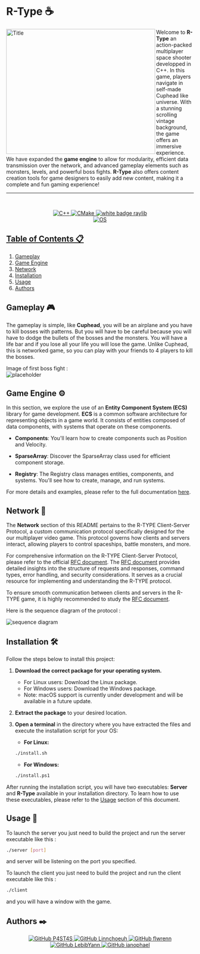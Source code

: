 # R-Type ☕

<image align="left" src="assets/readme/cuphead_title.png" width="400" height="335" alt="Title">

Welcome to **R-Type** an action-packed multiplayer space shooter developped in C++. In this game, players navigate in self-made Cuphead like universe. With a stunning scrolling vintage background, the game offers an immersive experience. We have expanded the **game engine** to allow for modularity, efficient data transmission over the network, and advanced gameplay elements such as monsters, levels, and powerful boss fights. **R-Type** also offers content creation tools for game designers to easily add new content, making it a complete and fun gaming experience! 

---

<br>


<p align="center">
    <a href="https://isocpp.org">
      <img src="https://img.shields.io/badge/-C++-00599C?style=flat&logo=c%2B%2B" alt="C++">
    </a>
    <a href="https://cmake.org">
      <img src="https://img.shields.io/badge/CMake-%233F4956?style=flat&logo=cmake" alt="CMake">
    <a>
    <a href="https://www.raylib.com">
      <img src="https://img.shields.io/badge/Raylib-black?logo=square" alt="white badge raylib"
    </a>
    <br>
    <img src="https://img.shields.io/badge/OS-Linux%20%7C%20Windows-blue?style=for-the-badge" alt="OS">
</p>


## Table of Contents 📋

1. [Gameplay](#gameplay-)
2. [Game Engine](#game-engine-%EF%B8%8F)
3. [Network](#network-)
4. [Installation](#installation--%EF%B8%8F)
5. [Usage](#usage-)
6. [Authors](#authors-%EF%B8%8F)

## Gameplay 🎮

The gameplay is simple, like **Cuphead**, you will be an airplane and you have to kill bosses with patterns. But you will have to be careful because you will have to dodge the bullets of the bosses and the monsters. You will have a life bar and if you lose all your life you will lose the game. Unlike Cuphead, this is networked game, so you can play with your friends to 4 players to kill the bosses.

Image of first boss fight : <br>
<img src="assets/readme/example-1.gif" alt="placeholder">

## Game Engine ⚙️

In this section, we explore the use of an **Entity Component System (ECS)** library for game development. **ECS** is a common software architecture for representing objects in a game world. It consists of entities composed of data components, with systems that operate on these components.

- **Components**: You'll learn how to create components such as Position and Velocity.

- **SparseArray**: Discover the SparseArray class used for efficient component storage.

- **Registry**: The Registry class manages entities, components, and systems. You'll see how to create, manage, and run systems.

For more details and examples, please refer to the full documentation [here](doc/HowToUSeTheECS.md).

## Network 📡

The **Network** section of this README pertains to the R-TYPE Client-Server Protocol, a custom communication protocol specifically designed for the our multiplayer video game. This protocol governs how clients and servers interact, allowing players to control spaceships, battle monsters, and more.

For comprehensive information on the R-TYPE Client-Server Protocol, please refer to the official [RFC document](doc/RTYPE-RFC.txt). The [RFC document](doc/RTYPE-RFC.txt) provides detailed insights into the structure of requests and responses, command types, error handling, and security considerations. It serves as a crucial resource for implementing and understanding the R-TYPE protocol.

To ensure smooth communication between clients and servers in the R-TYPE game, it is highly recommended to study the [RFC document](doc/RTYPE-RFC.txt).

Here is the sequence diagram of the protocol :

<img src="assets/readme/diagramme_v1.png" alt="sequence diagram">

## Installation  🛠️

Follow the steps below to install this project:

1. **Download the correct package for your operating system.**
    - For Linux users: Download the Linux package.
    - For Windows users: Download the Windows package.
    - Note: macOS support is currently under development and will be available in a future update.

2. **Extract the package** to your desired location.

3. **Open a terminal** in the directory where you have extracted the files and execute the installation script for your OS:

    - **For Linux:**
    ```bash
    ./install.sh
    ```

    - **For Windows:**
    ```bash
    ./install.ps1
    ```

After running the installation script, you will have two executables: **Server** and **R-Type** available in your installation directory. To learn how to use these executables, please refer to the [Usage](#usage-) section of this document.

## Usage 🚀

To launch the server you just need to build the project and run the server executable like this :

```bash
./server [port]
```

and server will be listening on the port you specified.

To launch the client you just need to build the project and run the client executable like this :

```bash
./client
```

and you will have a window with the game.

## Authors ✒️
<p align="center">
  <a href="https://github.com/P4ST4S">
    <img src="https://img.shields.io/badge/Antoine%20ROSPARS-090?style=for-the-badge&logo=github" alt="GitHub P4ST4S">
  </a>
  <a href="https://github.com/Linnchoeuh">
    <img src="https://img.shields.io/badge/Lenny%20VIGEON-009?style=for-the-badge&logo=github" alt="GitHub Linnchoeuh">
  </a>
  <a href="https://github.com/flwrenn">
    <img src="https://img.shields.io/badge/Ethan%20NGUYEN-900?style=for-the-badge&logo=github" alt="GitHub flwrenn">
  </a>
  <br>
  <a href="https://github.com/LebibYann">
    <img src="https://img.shields.io/badge/Yann%20LEBIB-440?style=for-the-badge&logo=github" alt="GitHub LebibYann">
  </a>
  <a href="https://github.com/ianophael">
    <img src="https://img.shields.io/badge/Jean%20Pierre%20JANOPOULOS-044?style=for-the-badge&logo=github" alt="GitHub ianophael">
  </a>
</p>
